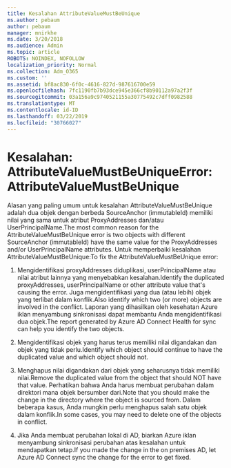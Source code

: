 ```yaml
---
title: Kesalahan AttributeValueMustBeUnique
ms.author: pebaum
author: pebaum
manager: mnirkhe
ms.date: 3/20/2018
ms.audience: Admin
ms.topic: article
ROBOTS: NOINDEX, NOFOLLOW
localization_priority: Normal
ms.collection: Adm_O365
ms.custom: ''
ms.assetid: bf8ac830-6f0c-4616-827d-987616700e59
ms.openlocfilehash: 7fc1190fb7b93dce945e366cf8b90112a97a2f3f
ms.sourcegitcommit: 03a156a9c9740521155a30775492c7dff0982588
ms.translationtype: MT
ms.contentlocale: id-ID
ms.lasthandoff: 03/22/2019
ms.locfileid: "30766027"
---
```

# <a name="error-attributevaluemustbeunique"></a><span data-ttu-id="84d08-102">Kesalahan: AttributeValueMustBeUnique</span><span class="sxs-lookup"><span data-stu-id="84d08-102">Error: AttributeValueMustBeUnique</span></span>

<span data-ttu-id="84d08-103">Alasan yang paling umum untuk kesalahan AttributeValueMustBeUnique adalah dua objek dengan berbeda SourceAnchor (immutableId) memiliki nilai yang sama untuk atribut ProxyAddresses dan/atau UserPrincipalName.</span><span class="sxs-lookup"><span data-stu-id="84d08-103">The most common reason for the AttributeValueMustBeUnique error is two objects with different SourceAnchor (immutableId) have the same value for the ProxyAddresses and/or UserPrincipalName attributes.</span></span> <span data-ttu-id="84d08-104">Untuk memperbaiki kesalahan AttributeValueMustBeUnique:</span><span class="sxs-lookup"><span data-stu-id="84d08-104">To fix the AttributeValueMustBeUnique error:</span></span>
  
1. <span data-ttu-id="84d08-105">Mengidentifikasi proxyAddresses diduplikasi, userPrincipalName atau nilai atribut lainnya yang menyebabkan kesalahan.</span><span class="sxs-lookup"><span data-stu-id="84d08-105">Identify the duplicated proxyAddresses, userPrincipalName or other attribute value that's causing the error.</span></span> <span data-ttu-id="84d08-106">Juga mengidentifikasi yang dua (atau lebih) objek yang terlibat dalam konflik.</span><span class="sxs-lookup"><span data-stu-id="84d08-106">Also identify which two (or more) objects are involved in the conflict.</span></span> <span data-ttu-id="84d08-107">Laporan yang dihasilkan oleh kesehatan Azure iklan menyambung sinkronisasi dapat membantu Anda mengidentifikasi dua objek.</span><span class="sxs-lookup"><span data-stu-id="84d08-107">The report generated by Azure AD Connect Health for sync can help you identify the two objects.</span></span>
    
2. <span data-ttu-id="84d08-108">Mengidentifikasi objek yang harus terus memiliki nilai digandakan dan objek yang tidak perlu.</span><span class="sxs-lookup"><span data-stu-id="84d08-108">Identify which object should continue to have the duplicated value and which object should not.</span></span>
    
3. <span data-ttu-id="84d08-109">Menghapus nilai digandakan dari objek yang seharusnya tidak memiliki nilai.</span><span class="sxs-lookup"><span data-stu-id="84d08-109">Remove the duplicated value from the object that should NOT have that value.</span></span> <span data-ttu-id="84d08-110">Perhatikan bahwa Anda harus membuat perubahan dalam direktori mana objek bersumber dari.</span><span class="sxs-lookup"><span data-stu-id="84d08-110">Note that you should make the change in the directory where the object is sourced from.</span></span> <span data-ttu-id="84d08-111">Dalam beberapa kasus, Anda mungkin perlu menghapus salah satu objek dalam konflik.</span><span class="sxs-lookup"><span data-stu-id="84d08-111">In some cases, you may need to delete one of the objects in conflict.</span></span>
    
4. <span data-ttu-id="84d08-112">Jika Anda membuat perubahan lokal di AD, biarkan Azure iklan menyambung sinkronisasi perubahan atas kesalahan untuk mendapatkan tetap.</span><span class="sxs-lookup"><span data-stu-id="84d08-112">If you made the change in the on premises AD, let Azure AD Connect sync the change for the error to get fixed.</span></span>
    


